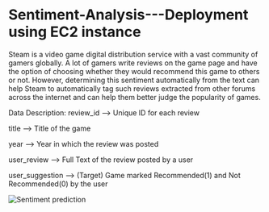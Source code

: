 # Sentiment-Analysis---Deployment using EC2 instance
Steam is a video game digital distribution service with a vast community of gamers globally. A lot of gamers write reviews on the game page and have the option of choosing whether they would recommend this game to others or not. However, determining this sentiment automatically from the text can help Steam to automatically tag such reviews extracted from other forums across the internet and can help them better judge the popularity of games.  


Data Description:
review_id --> Unique ID for each review

title --> Title of the game

year --> Year in which the review was posted

user_review --> Full Text of the review posted by a user

user_suggestion --> (Target) Game marked Recommended(1) and Not Recommended(0) by the user


![Sentiment prediction](https://user-images.githubusercontent.com/63091953/117003549-9d910980-ad02-11eb-8083-2bf57bc51362.gif)

